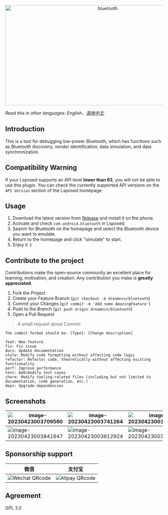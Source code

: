 <p align="center">
  <img src="https://socialify.git.ci/dreamncn/bluetooth/image?description=1&font=Source%20Code%20Pro&forks=1&issues=1&logo=https%3A%2F%2Fpic.dreamn.cn%2FuPic%2F2023_04_22_23_52_24_1682178744_1682178744595_CRaKET.png&name=1&pattern=Floating%20Cogs&pulls=1&stargazers=1&theme=Auto" alt="bluetooth" width="640" height="320" /></p>

 *Read this in other languages: English、[简体中文](README.zh_CN.md).*

## Introduction
This is a tool for debugging low-power Bluetooth, which has functions such as Bluetooth discovery, vendor identification, data simulation, and data synchronization.

## Compatibility Warning

If your Lsposed supports an API level **lower than 93**, you will not be able to use this plugin. You can check the currently supported API versions on the `API Version` section of the Lsposed homepage.


## Usage

1. Download the latest version from [Release](https://github.com/dreamncn/bluetooth/releases) and install it on the phone.
2. Activate and check `com.android.bluetooth` in Lsposed.
2. Search for Bluetooth on the homepage and select the Bluetooth device you want to emulate.
2. Return to the homepage and click "simulate" to start.
2. Enjoy it :)

##  Contribute to the project

Contributions make the open-source community an excellent place for learning, motivation, and creation. Any contribution you make is **greatly appreciated**.

1. Fork the Project
2. Create your Feature Branch (`git checkout -b dreamncn/bluetooth`)
3. Commit your Changes (`git commit -m 'Add some AmazingFeature'`)
4. Push to the Branch (`git push origin dreamncn/bluetooth`)
5. Open a Pull Request

> A small request about Commit: 

```
The commit format should be: [Type]: [Change description]

feat: New feature
fix: Fix issue
docs: Update documentation
style: Modify code formatting without affecting code logic
refactor: Refactor code, theoretically without affecting existing functionality
perf: Improve performance
test: Add/modify test cases
chore: Modify tooling-related files (including but not limited to documentation, code generation, etc.)
deps: Upgrade dependencies
```

## Screenshots

| ![image-20230423003709560](https://pic.dreamn.cn/uPic/2023_04_23_00_37_12_1682181432_1682181432157_FujGlZ.png) | ![image-20230423003741264](https://pic.dreamn.cn/uPic/2023_04_23_00_37_44_1682181464_1682181464412_pHiGh0.png) | ![image-20230423003806966](https://pic.dreamn.cn/uPic/2023_04_23_00_38_09_1682181489_1682181489088_Ek7N08.png) |
| ------------------------------------------------------------ | ------------------------------------------------------------ | ------------------------------------------------------------ |
| ![image-20230423003841647](https://pic.dreamn.cn/uPic/2023_04_23_00_38_51_1682181531_1682181531325_4D4a83.png) | ![image-20230423003912924](https://pic.dreamn.cn/uPic/2023_04_23_00_39_14_1682181554_1682181554862_V0wqQf.png) | ![image-20230423003938267](https://pic.dreamn.cn/uPic/2023_04_23_00_39_40_1682181580_1682181580266_ruC8Tc.png) |

## Sponsorship support

|                             微信                             |                            支付宝                            |
| :----------------------------------------------------------: | :----------------------------------------------------------: |
| ![Wechat QRcode](https://pic.dreamn.cn/uPic/2023_04_23_00_41_49_1682181709_1682181709722_KGWAI6.jpg) | ![Alipay QRcode](https://pic.dreamn.cn/uPic/2023_04_23_00_42_02_1682181722_1682181722820_82xpxH.jpg) |



## Agreement

GPL 3.0